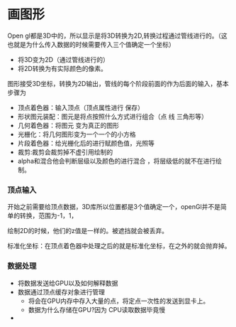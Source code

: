 # 画图形

Open gl都是3D中的，所以显示是将3D转换为2D,转换过程通过管线进行的。（这也就是为什么传入数据的时候需要传入三个值确定一个坐标）

- 将3D变为2D（通过管线进行的）
- 将2D转换为有实际颜色的像素。

图形接受3D坐标，转换为2D输出，管线的每个阶段前面的作为后面的输入，基本步骤为

- 顶点着色器：输入顶点（顶点属性进行 保存）
- 形状图元装配：图元是将点按照什么方式进行组合（点  线   三角形等）
- 几何着色器：将图元 变为真正的图形
- 光栅化：将几何图形变为一个一个的小方格
- 片段着色器：给光栅化后的进行赋颜色值，光照等
- 裁剪:裁剪会裁剪掉不虚引用绘制的
- alpha和混合他会判断层级以及颜色的进行混合 ，将层级低的就不在进行绘制。

### 顶点输入

开始之前需要给顶点数据，3D库所以位置都是3个值确定一个，openGl并不是简单的转换，范围为-1，1，

绘制2D的时候，他们的z值是一样的。被遮挡就会被丢弃。

标准化坐标：在顶点着色器中处理之后的就是标准化坐标，在之外的就会抛弃掉。

### 数据处理

- 将数据发送给GPU以及如何解释数据
- 数据通过顶点缓存对象进行管理
  - 将会在GPU内存中存入大量的点，将定点一次性的发送到显卡上。
  - 数据为什么存储在GPU?因为 CPU读取数据毕竟慢
- 





























